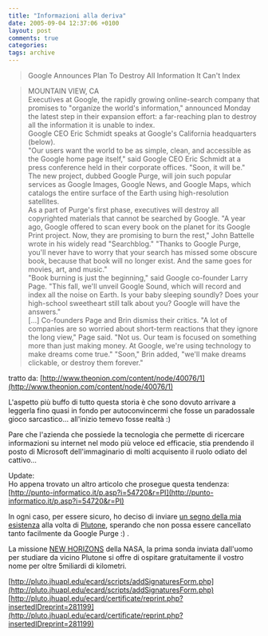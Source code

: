 ```yaml
---
title: "Informazioni alla deriva"
date: 2005-09-04 12:37:06 +0100
layout: post
comments: true
categories:
tags: archive
---
```


> Google Announces Plan To Destroy All Information It Can't Index
>
<!--more-->
> MOUNTAIN VIEW, CA  
> Executives at Google, the rapidly growing online-search company that promises to "organize the world's information," announced Monday the latest step in their expansion effort: a far-reaching plan to destroy all the information it is unable to index.  
> Google CEO Eric Schmidt speaks at Google's California headquarters (below).  
> "Our users want the world to be as simple, clean, and accessible as the Google home page itself," said Google CEO Eric Schmidt at a press conference held in their corporate offices. "Soon, it will be."  
> The new project, dubbed Google Purge, will join such popular services as Google Images, Google News, and Google Maps, which catalogs the entire surface of the Earth using high-resolution satellites.  
> As a part of Purge's first phase, executives will destroy all copyrighted materials that cannot be searched by Google. "A year ago, Google offered to scan every book on the planet for its Google Print project. Now, they are promising to burn the rest," John Battelle wrote in his widely read "Searchblog." "Thanks to Google Purge, you'll never have to worry that your search has missed some obscure book, because that book will no longer exist. And the same goes for movies, art, and music."  
> "Book burning is just the beginning," said Google co-founder Larry Page. "This fall, we'll unveil Google Sound, which will record and index all the noise on Earth. Is your baby sleeping soundly? Does your high-school sweetheart still talk about you? Google will have the answers."  
> [...]
> Co-founders Page and Brin dismiss their critics.
> "A lot of companies are so worried about short-term reactions that they ignore the long view," Page said. "Not us. Our team is focused on something more than just making money. At Google, we're using technology to make dreams come true." "Soon," Brin added, "we'll make dreams clickable, or destroy them forever."


tratto da: [http://www.theonion.com/content/node/40076/1](http://www.theonion.com/content/node/40076/1)

L'aspetto più buffo di tutto questa storia è che sono dovuto arrivare a leggerla fino quasi in fondo per autoconvincermi che fosse un paradossale gioco sarcastico... all'inizio temevo fosse realtà :)

Pare che l'azienda che possiede la tecnologia che permette di ricercare informazioni su internet nel modo più veloce ed efficacie, stia prendendo il posto di Microsoft dell'immaginario di molti acquisento il ruolo odiato del cattivo...

Update:  
Ho appena trovato un altro articolo che prosegue questa tendenza: [http://punto-informatico.it/p.asp?i=54720&r=PI](http://punto-informatico.it/p.asp?i=54720&r=PI)

In ogni caso, per essere sicuro, ho deciso di inviare [un segno della mia esistenza](http://pluto.jhuapl.edu/ecard/certificate/reprint.php?insertedIDreprint=281199) alla volta di [Plutone](http://en.wikipedia.org/wiki/Pluto), sperando che non possa essere cancellato tanto facilmente da Google Purge :) .

La missione [NEW HORIZONS](http://pluto.jhuapl.edu/) della NASA, la prima sonda inviata dall'uomo per studiare da vicino Plutone si offre di ospitare gratuitamente il vostro nome per oltre 5miliardi di kilometri.

[http://pluto.jhuapl.edu/ecard/scripts/addSignaturesForm.php](http://pluto.jhuapl.edu/ecard/scripts/addSignaturesForm.php)  
[http://pluto.jhuapl.edu/ecard/certificate/reprint.php?insertedIDreprint=281199](http://pluto.jhuapl.edu/ecard/certificate/reprint.php?insertedIDreprint=281199)
